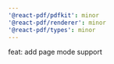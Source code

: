 ```yaml
---
'@react-pdf/pdfkit': minor
'@react-pdf/renderer': minor
'@react-pdf/types': minor
---
```


feat: add page mode support
